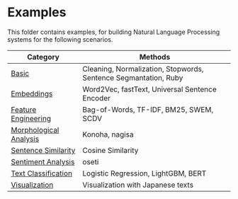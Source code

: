 # Examples

This folder contains examples, for building Natural Language Processing systems for the following scenarios.

|Category|Methods|
|---| --- |
|[Basic](basic)|Cleaning, Normalization, Stopwords, Sentence Segmantation, Ruby|
|[Embeddings](embeddings)|Word2Vec, fastText, Universal Sentence Encoder|
|[Feature Engineering](feature_engineering)|Bag-of-Words, TF-IDF, BM25, SWEM, SCDV|
|[Morphological Analysis](morphological_analysis)|Konoha, nagisa|
|[Sentence Similarity](sentence_similarity)|Cosine Similarity|
|[Sentiment Analysis](sentiment_analysis)|oseti|
|[Text Classification](text_classification)|Logistic Regression, LightGBM, BERT|
|[Visualization](visualization)|Visualization with Japanese texts|
